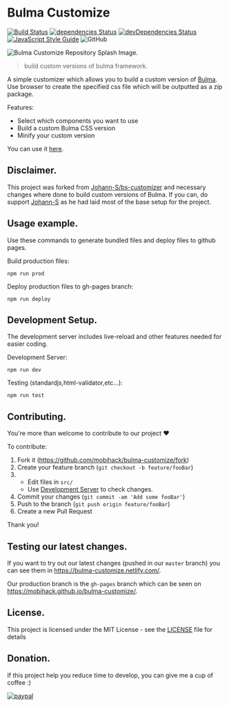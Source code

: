 # Bulma Customize

[![Build Status](https://img.shields.io/travis/mobihack/bulma-customize/master.svg?label=Build%20Status)](https://travis-ci.org/mobihack/bulma-customize)
[![dependencies Status](https://img.shields.io/david/mobihack/bulma-customize.svg)](https://david-dm.org/mobihack/bulma-customize)
[![devDependencies Status](https://img.shields.io/david/dev/mobihack/bulma-customize.svg)](https://david-dm.org/mobihack/bulma-customize?type=dev)
[![JavaScript Style Guide](https://img.shields.io/badge/code_style-standard-brightgreen.svg)](https://standardjs.com/) ![GitHub](https://img.shields.io/github/license/mobihack/bulma-customize.svg)

![Bulma Customize Repository Splash Image.](https://repository-images.githubusercontent.com/191608084/7deb6080-8ea0-11e9-9414-f42db4d5f7c8)

> build custom versions of bulma framework.

A simple customizer which allows you to build a custom version of [Bulma](https://bulma.io/). Use browser to create the specified css file which will be outputted as a zip package.

Features:

- Select which components you want to use
- Build a custom Bulma CSS version
- Minify your custom version

You can use it [here](https://mobihack.github.io/bulma-customize/).

## Disclaimer.

This project was forked from [Johann-S/bs-customizer](https://github.com/Johann-S/bs-customizer) and necessary changes where done to build custom versions of Bulma. If you can, do support [Johann-S](https://github.com/Johann-S/) as he had laid most of the base setup for the project.

## Usage example.

Use these commands to generate bundled files and deploy files to github pages.

Build production files:

```
npm run prod
```

Deploy production files to gh-pages branch:

```
npm run deploy
```

## Development Setup.

The development server includes live-reload and other features needed for easier coding.

Development Server:
```
npm run dev
```

Testing (standardjs,html-validator,etc...):
```
npm run test
```

## Contributing.

You're more than welcome to contribute to our project :heart:

To contribute:

1. Fork it (<https://github.com/mobihack/bulma-customize/fork>)
2. Create your feature branch (`git checkout -b feature/fooBar`)
3.  - Edit files in `src/`
    - Use [Development Server](#development-setup) to check changes.
3. Commit your changes (`git commit -am 'Add some fooBar'`)
4. Push to the branch (`git push origin feature/fooBar`)
5. Create a new Pull Request


Thank you!

## Testing our latest changes.

If you want to try out our latest changes (pushed in our `master` branch) you can see them in <https://bulma-customize.netlify.com/>.

Our production branch is the `gh-pages` branch which can be seen on <https://mobihack.github.io/bulma-customize/>.

## License.

This project is licensed under the MIT License - see the [LICENSE](LICENSE) file for details

## Donation.
If this project help you reduce time to develop, you can give me a cup of coffee :) 

[![paypal](https://www.paypalobjects.com/en_US/i/btn/btn_donateCC_LG.gif)](https://www.paypal.com/cgi-bin/webscr?cmd=_s-xclick&hosted_button_id=EKLDUBPHHLRE4&source=url)

